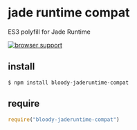 # jade runtime compat

ES3 polyfill for Jade Runtime

[![browser support](https://ci.testling.com/bloodyowl/jaderuntime-compat.png)](https://ci.testling.com/bloodyowl/jaderuntime-compat)

## install

```
$ npm install bloody-jaderuntime-compat
```

## require

```javascript
require("bloody-jaderuntime-compat")
```
